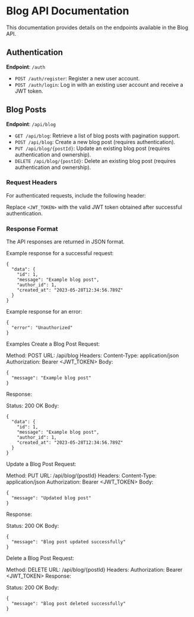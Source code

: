 # Blog API Documentation

This documentation provides details on the endpoints available in the Blog API.

## Authentication

**Endpoint**: `/auth`

- `POST /auth/register`: Register a new user account.
- `POST /auth/login`: Log in with an existing user account and receive a JWT token.

## Blog Posts

**Endpoint**: `/api/blog`

- `GET /api/blog`: Retrieve a list of blog posts with pagination support.
- `POST /api/blog`: Create a new blog post (requires authentication).
- `PUT /api/blog/{postId}`: Update an existing blog post (requires authentication and ownership).
- `DELETE /api/blog/{postId}`: Delete an existing blog post (requires authentication and ownership).

### Request Headers

For authenticated requests, include the following header:


Replace `<JWT_TOKEN>` with the valid JWT token obtained after successful authentication.

### Response Format

The API responses are returned in JSON format.

Example response for a successful request:

```
{
  "data": {
    "id": 1,
    "message": "Example blog post",
    "author_id": 1,
    "created_at": "2023-05-28T12:34:56.789Z"
  }
}
```
Example response for an error:
```
{
  "error": "Unauthorized"
}
```
Examples
Create a Blog Post
Request:

Method: POST
URL: /api/blog
Headers:
Content-Type: application/json
Authorization: Bearer <JWT_TOKEN>
Body:
```
{
  "message": "Example blog post"
}
```
Response:

Status: 200 OK
Body:
```
{
  "data": {
    "id": 1,
    "message": "Example blog post",
    "author_id": 1,
    "created_at": "2023-05-28T12:34:56.789Z"
  }
}
```
Update a Blog Post
Request:

Method: PUT
URL: /api/blog/{postId}
Headers:
Content-Type: application/json
Authorization: Bearer <JWT_TOKEN>
Body:
```
{
  "message": "Updated blog post"
}
```
Response:

Status: 200 OK
Body:
```
{
  "message": "Blog post updated successfully"
}
```
Delete a Blog Post
Request:

Method: DELETE
URL: /api/blog/{postId}
Headers:
Authorization: Bearer <JWT_TOKEN>
Response:

Status: 200 OK
Body:
```
{
  "message": "Blog post deleted successfully"
}
```
